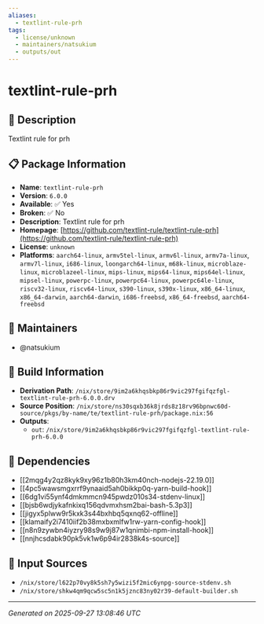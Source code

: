 ```yaml
---
aliases:
  - textlint-rule-prh
tags:
  - license/unknown
  - maintainers/natsukium
  - outputs/out
---
```


# textlint-rule-prh

## 📝 Description

Textlint rule for prh

## 📋 Package Information

- **Name**: `textlint-rule-prh`
- **Version**: `6.0.0`
- **Available**: ✅ Yes
- **Broken**: ✅ No
- **Description**: Textlint rule for prh
- **Homepage**: [https://github.com/textlint-rule/textlint-rule-prh](https://github.com/textlint-rule/textlint-rule-prh)
- **License**: `unknown`
- **Platforms**: `aarch64-linux`, `armv5tel-linux`, `armv6l-linux`, `armv7a-linux`, `armv7l-linux`, `i686-linux`, `loongarch64-linux`, `m68k-linux`, `microblaze-linux`, `microblazeel-linux`, `mips-linux`, `mips64-linux`, `mips64el-linux`, `mipsel-linux`, `powerpc-linux`, `powerpc64-linux`, `powerpc64le-linux`, `riscv32-linux`, `riscv64-linux`, `s390-linux`, `s390x-linux`, `x86_64-linux`, `x86_64-darwin`, `aarch64-darwin`, `i686-freebsd`, `x86_64-freebsd`, `aarch64-freebsd`
## 👥 Maintainers

- @natsukium


## 🔧 Build Information

- **Derivation Path**: `/nix/store/9im2a6khqsbkp86r9vic297fgifqzfgl-textlint-rule-prh-6.0.0.drv`
- **Source Position**: `/nix/store/ns30sqxb36k8jrds8z18rv96bpnwc60d-source/pkgs/by-name/te/textlint-rule-prh/package.nix:56`
- **Outputs**:
  - `out`:  `/nix/store/9im2a6khqsbkp86r9vic297fgifqzfgl-textlint-rule-prh-6.0.0`

## 🔗 Dependencies

- [[2mqg4y2qz8kyk9xy96z1b80h3km40nch-nodejs-22.19.0]]
- [[4pc5wawsmgxrrf9ynaaid5ah0bikkp0q-yarn-build-hook]]
- [[6dg1vi55ynf4dmkmmcn945pwdz010s34-stdenv-linux]]
- [[bjsb6wdjykafnkixq156qdvmxhsm2bai-bash-5.3p3]]
- [[jigyx5plww9r5kxk3s44bxhbq5qxnq62-offline]]
- [[klamaify2i7410iif2b38mxbxmlfw1rw-yarn-config-hook]]
- [[n8n9zywbn4iyzry98s9w9j87w1qnimbi-npm-install-hook]]
- [[nnjhcsdabk90pk5vk1w6p94ir2838k4s-source]]

## 📁 Input Sources

- `/nix/store/l622p70vy8k5sh7y5wizi5f2mic6ynpg-source-stdenv.sh`
- `/nix/store/shkw4qm9qcw5sc5n1k5jznc83ny02r39-default-builder.sh`

---
*Generated on 2025-09-27 13:08:46 UTC*
